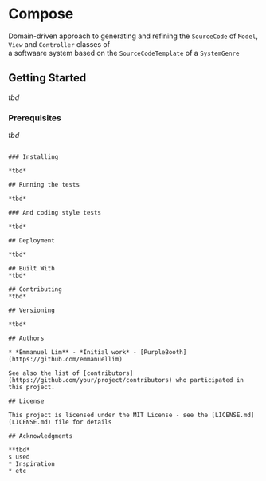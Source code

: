 # Compose
Domain-driven approach to generating and refining the `SourceCode` of `Model`, `View` and `Controller` classes of   
a softwaare system based on the `SourceCodeTemplate` of a `SystemGenre` 

## Getting Started

*tbd*

### Prerequisites

*tbd*
```

### Installing

*tbd* 

## Running the tests

*tbd*

### And coding style tests

*tbd*

## Deployment

*tbd*

## Built With
*tbd*

## Contributing
*tbd*

## Versioning

*tbd*

## Authors

* *Emmanuel Lim** - *Initial work* - [PurpleBooth](https://github.com/emmanuellim)

See also the list of [contributors](https://github.com/your/project/contributors) who participated in this project.

## License

This project is licensed under the MIT License - see the [LICENSE.md](LICENSE.md) file for details

## Acknowledgments

**tbd*
s used
* Inspiration
* etc
